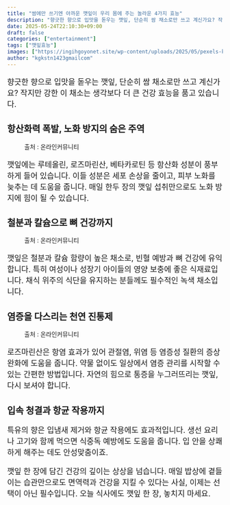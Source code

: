 ```yaml
---
title: "쌈에만 쓰기엔 아까운 깻잎이 우리 몸에 주는 놀라운 4가지 효능"
description: "향긋한 향으로 입맛을 돋우는 깻잎, 단순히 쌈 채소로만 쓰고 계신가요? 작지만 강한 이 채소는 생각보다 더 큰 건강 효능을 품고 있습니다."
date: 2025-05-24T22:10:30+09:00
draft: false
categories: ["entertainment"]
tags: ["깻잎효능"]
images: ["https://ingihgoyonet.site/wp-content/uploads/2025/05/pexels-kristina-snowasp-81019562-9986235-679x1024.jpg", "https://ingihgoyonet.site/wp-content/uploads/2025/05/ChatGPT-Image-2025년-5월-24일-오후-10_08_21.png", "https://ingihgoyonet.site/wp-content/uploads/2025/05/ChatGPT-Image-2025년-5월-24일-오후-10_10_10.png"]
author: "kgkstn1423gmailcom"
---
```


<p style="font-size:18px">향긋한 향으로 입맛을 돋우는 깻잎, 단순히 쌈 채소로만 쓰고 계신가요? 작지만 강한 이 채소는 생각보다 더 큰 건강 효능을 품고 있습니다.</p> <h2 >항산화력 폭발, 노화 방지의 숨은 주역</h2> <figure ><img src="https://ingihgoyonet.site/wp-content/uploads/2025/05/pexels-kristina-snowasp-81019562-9986235-679x1024.jpg" alt="" style="aspect-ratio:16/9;object-fit:cover"/><figcaption >출처 : 온라인커뮤니티</figcaption></figure> <p style="font-size:18px">깻잎에는 루테올린, 로즈마린산, 베타카로틴 등 항산화 성분이 풍부하게 들어 있습니다. 이들 성분은 세포 손상을 줄이고, 피부 노화를 늦추는 데 도움을 줍니다. 매일 한두 장의 깻잎 섭취만으로도 노화 방지에 힘이 될 수 있습니다.</p> <h2 >철분과 칼슘으로 뼈 건강까지</h2> <figure ><img src="https://ingihgoyonet.site/wp-content/uploads/2025/05/ChatGPT-Image-2025년-5월-24일-오후-10_08_21.png" alt="" style="aspect-ratio:16/9;object-fit:cover"/><figcaption >출처 : 온라인커뮤니티</figcaption></figure> <p style="font-size:18px">깻잎은 철분과 칼슘 함량이 높은 채소로, 빈혈 예방과 뼈 건강에 유익합니다. 특히 여성이나 성장기 아이들의 영양 보충에 좋은 식재료입니다. 채식 위주의 식단을 유지하는 분들께도 필수적인 녹색 채소입니다.</p> <h2 >염증을 다스리는 천연 진통제</h2> <figure ><img src="https://ingihgoyonet.site/wp-content/uploads/2025/05/ChatGPT-Image-2025년-5월-24일-오후-10_10_10.png" alt="" style="aspect-ratio:16/9;object-fit:cover"/><figcaption >출처 : 온라인커뮤니티</figcaption></figure> <p style="font-size:18px">로즈마린산은 항염 효과가 있어 관절염, 위염 등 염증성 질환의 증상 완화에 도움을 줍니다. 약물 없이도 일상에서 염증 관리를 시작할 수 있는 간편한 방법입니다. 자연의 힘으로 통증을 누그러뜨리는 깻잎, 다시 보셔야 합니다.</p> <h2 >입속 청결과 항균 작용까지</h2> <p style="font-size:18px">특유의 향은 입냄새 제거와 항균 작용에도 효과적입니다. 생선 요리나 고기와 함께 먹으면 식중독 예방에도 도움을 줍니다. 입 안을 상쾌하게 해주는 데도 안성맞춤이죠.</p> <p style="font-size:18px">깻잎 한 장에 담긴 건강의 깊이는 상상을 넘습니다. 매일 밥상에 곁들이는 습관만으로도 면역력과 건강을 지킬 수 있다는 사실, 이제는 선택이 아닌 필수입니다. 오늘 식사에도 깻잎 한 장, 놓치지 마세요.</p>